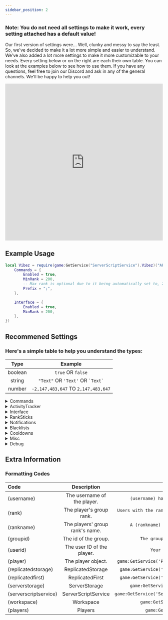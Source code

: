 ```yaml
---
sidebar_position: 2
---
```


<h3>Note: You do not need all settings to make it work, every setting attached has a default value!</h3>

Our first version of settings were... Well, clunky and messy to say the least. So, we've decided to make it a lot more simple and easier to understand. We've also added a lot more settings to make it more customizable to your needs. Every setting below or on the right are each their own table. You can look at the examples below to see how to use them. If you have any questions, feel free to join our Discord and ask in any of the general channels. We'll be happy to help you out!

<iframe src="https://discord.com/widget?id=528920896497516554&theme=dark" width="100%" height="500" allowtransparency="true" frameborder="0" sandbox="allow-popups allow-popups-to-escape-sandbox allow-same-origin allow-scripts"></iframe>

## Example Usage

```lua
local Vibez = require(game:GetService("ServerScriptService").Vibez)("API KEY", {
    Commands = {
        Enabled = true,
        MinRank = 200,
        -- Max rank is optional due to it being automatically set to, 255.
        Prefix = ";",
    },

    Interface = {
        Enabled = true,
        MinRank = 200,
    },
})
```

## Recommened Settings

<h3>Here's a simple table to help you understand the types:</h3>

|  Type   |               Example                |
| :-----: | :----------------------------------: |
| boolean |          `true` OR `false`           |
| string  | `"Text"` OR `'Text'` OR `` `Text` `` |
| number  | `-2,147,483,647` TO `2,147,483,647`  |

<details>
<summary>Commands</summary>

#### Enabled

Enables chat commands. <br/>
`boolean` <br/>
`false`

#### MinRank

Minimum group rank required. <br/>
`number` <br/>
`255`

#### MaxRank

Maximum group rank required. <br/>
`number` <br/>
`255`

#### Prefix

The prefix to use. <br/>
`string` <br/>
`!`

#### Alias

Creates alias commands for already defined commands. <br/>
`table` <br/>
Example:

```lua
{
    ["Promote"] = "up",
    ["Demote"] = {"de", "down"}
}
```

#### Removed

Removes commands from being used. <br/>
`table` <br/>
Example:

```lua
{
    "Promote"
}
```

</details>

<details>
<summary>ActivityTracker</summary>

#### Enabled

Toggles whether we track the activity of players within your game. <br/>
`boolean` <br/>
`false`

#### MinRank

The minimum rank a staff member needs to be tracked. <br/>
`number` <br/>
`255`

#### MaxRank

The maximum rank a staff member needs to be tracked. <br/>
`number` <br/>
`255`

#### disableWhenInStudio

Toggles whether we stop tracking when in studio play-test. <br/>
`boolean` <br/>
`true`

#### disableWhenAFK

Stops tracking activity when a player goes afk. <br/>
`boolean` <br/>
`false`

#### delayBeforeMarkedAFK

Marks a player as AFK after this delay (along with checks). <br/>
`number` <br/>
`30`

#### kickIfFails

If our activity tracker fails to load for a player, should we kick them? <br/>
`boolean` <br/>
`false`

#### failMessage

If 'kickIfFails' is true, what message would you like to display? <br/>
`string` <br/>
`We were unable to initialize the activity tracker for you. Please rejoin the game.`

</details>

<details>
<summary>Interface</summary>

#### Enabled

Toggles the interface. <br/>
`boolean` <br/>
`false`

#### MinRank

Minimum group rank required. <br/>
`number` <br/>
`255`

#### MaxRank

Maximum group rank required. <br/>
`number` <br/>
`255`

#### useBetaUI ![Beta](https://img.shields.io/badge/BETA-8A2BE2)

Toggles the usage of an interface that's currently in development. <br/>
`boolean` <br/>
`false`

#### nonViewableTabs ![Beta](https://img.shields.io/badge/BETA-8A2BE2)

Anything placed in this array will be immediately disabled from a player's view. <br/>
`table` <br/>
Example:

```lua
{
    "Ranking",
    "Logs"
}
```

#### maxUsersForSelection ![Beta](https://img.shields.io/badge/BETA-8A2BE2)

Maximum users that can be selected on the beta interface. <br/>
`number` <br/>
`5`

#### Suggestions ![Beta](https://img.shields.io/badge/BETA-8A2BE2)

Determines how we handle user suggestions and how they look. <br/>
`table` <br/>

```lua
{
    searchPlayersOutsideServer = false,
    outsideServerTagText = "External",
    outsideServerTagColor = Color3.fromRGB(255, 50, 50),
}
```

#### Activation ![Beta](https://img.shields.io/badge/BETA-8A2BE2)

Changes the behavior of how we handle activation of the new interface. <br/>
`table` <br/>

```lua
{
    Keybind = Enum.KeyCode.RightShift,
    iconButtonPosition = "Center",
    iconButtonImage = "rbxassetid://3610247188",
    iconToolTip = "Vibez UI",
}
```

#### Logs ![Beta](https://img.shields.io/badge/BETA-8A2BE2)

Determines how we handle a player attempting to interact with our server logs. <br/>
`table` <br/>

```lua
{
    Enabled = false,
    MinRank = 255,
}
```

</details>

<details>
<summary>RankSticks</summary>

#### Enabled

Toggles the rank sticks. <br/>
`boolean`
`false`

#### Mode

Determines the behavior the sticks should use. There's currently 2 modes; 'DetectionInFront' (Default) and 'ClickOnPlayer'. DetectionInFront checks for a player who's character is directly in front of you in order for it to work, unlike ClickOnPlayer where the player's character has to be clicked on by your mouse. <br/>
`string` <br/>
`DetectionInFront`

#### Removed

Removes specified rank stick types from being handed to the staff member. <br/>
`array<string>` <br/>
`{}`

#### MinRank

The minimum rank required to use rank sticks. <br/>
`number` <br/>
`255`

#### MaxRank

The maximum rank required to use rank sticks. <br/>
`number` <br/>
`255`

#### Model

The model/tool to use as the rank sticks. <br/>
[`(Model | Tool)?`](/) <br/>
`nil`

#### Animation

The animation id to use when the stick is activated. <br/>
`table` <br/>
`{ R6 = 17838471144, R15 = 17837716782 }`

</details>

<details>
<summary>Notifications</summary>

#### Enabled

Toggles whether notifications show for players. <br/>
`boolean` <br/>
`false`

#### [Font](https://create.roblox.com/docs/reference/engine/datatypes/Font)

The font of the notifications. <br/>
`string` <br/>
`Gotham`

#### FontSize

The font size of the notifications. <br/>
`number` <br/>
`16`

#### keyboardFontSizeMultiplier

Self-explanatory, it multiplies the font size for keyboard players. <br/>
`number` <br/>
`1.25`

#### delayUntilRemoval

How many seconds until the notification disappears. <br/>
`number` <br/>
`20`

#### entranceTweenInfo

Tweening info that determines how notifications will act when they appear on screen. <br/>
`table` <br/>
`{ Style = "Quint", Direction = "InOut", timeItTakes = 1 }`

#### exitTweenInfo

Tweening info that determines how notifications will act when they leave the screen. <br/>
`table` <br/>
`{ Style = "Quint", Direction = "InOut", timeItTakes = 1 }`

</details>

<details>
<summary>Blacklists</summary>

#### Enabled

Toggles the blacklisting module. <br/>
`boolean` <br/>
`false`

#### userIsBlacklistedMessage

The message presented to the user when they've been blacklisted. <br/>
`string` <br/>
`You have been blacklisted from the game by &lt;BLACKLISTED_BY&gt; for: &lt;BLACKLIST_REASON&gt;

</details>

<details>
<summary>Cooldowns</summary>

#### Enabled

Toggles whether different actions will have cooldowns associated with the specified **mode**. <br/>
`boolean` <br/>
`false`

#### Mode

Determines how the cooldowns will behave:
- *PerTarget* will add a cooldown to a specific target only. <br/>
- *PerStaff* will add a cooldown to the staff member who used the action. <br/>
- *Both* will add a cooldown to both the staff member and the target. <br/>

`"PerTarget" | "PerStaff" | "Both"` <br/>
`PerTarget`

#### Ranking

Seconds each ranking action will be. <br/>
`number` <br/>
`30`

#### Blacklisting

Seconds each blacklisting action will be. <br/>
`number` <br/>
`30`

</details>

<details>
<summary>Misc</summary>

#### originLoggerText

This text is used in an embed sent from your bot to a logs channel, specifically changes the 'Origin' portion of the embed. <br/>
`string` <br/>
`Game`

#### ignoreWarnings

Ignores warnings thrown from our module. <br/>
`boolean` <br/>
`false`

#### overrideGroupCheckForStudio

Overrides our permissions check when play testing in studio. <br/>
`boolean` <br/>
`false`

#### createGlobalVariables

Toggles whether we create easy access for our api (and your api key) to be used from other **Server** scripts. <br/>
`boolean` <br/>
`false`

</details>

<details>
<summary>Debug</summary>

#### logMessages

Prints a debug message about what the server script is doing. <br />
`boolean` <br/>
`false`

#### logClientMessages

Sends a debug message on the client's end about information of what it's doing. <br />
`boolean` <br/>
`false`

</details>

## Extra Information

### Formatting Codes

| Code                  |           Description           |                                                 Example |
| :-------------------- | :-----------------------------: | ------------------------------------------------------: |
| (username)            |   The username of the player.   |                      `(username) has just been ranked!` |
| (rank)                |    The player's group rank.     | `Users with the rank (rank) were given 3 extra points!` |
| (rankname)            | The players' group rank's name. |              `A (rankname) has just joined the server!` |
| (groupid)             |      The id of the group.       |                          `The group's ID is (groupid).` |
| (userid)              |   The user ID of the player.    |                              `Your UserID is: (userid)` |
| (player)              |       The player object.        |               `game:GetService('Players')[User_Name]` |
| (replicatedstorage)   |        ReplicatedStorage        |                  `game:GetService('ReplicatedStorage')` |
| (replicatedfirst)     |         ReplicatedFirst         |                  `game:GetService('ReplicatedStorage')` |
| (serverstorage)       |          ServerStorage          |                      `game:GetService('ServerStorage')` |
| (serverscriptservice) |       ServerScriptService       |                `game:GetService('ServerScriptService')` |
| (workspace)           |            Workspace            |                          `game:GetService('Workspace')` |
| (players)             |             Players             |                            `game:GetService('Players')` |
